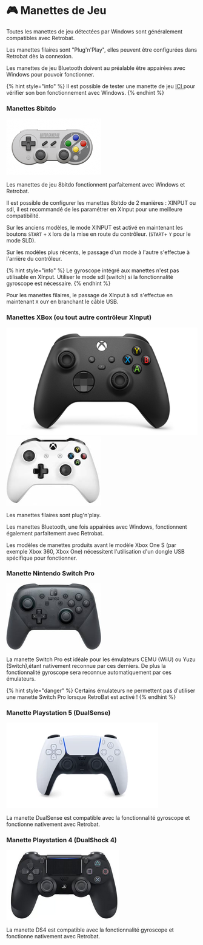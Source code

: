 # 🎮 Manettes de Jeu

Toutes les manettes de jeu détectées par Windows sont généralement compatibles avec Retrobat.

Les manettes filaires sont "Plug'n'Play", elles peuvent être configurées dans Retrobat dès la connexion.

Les manettes de jeu Bluetooth doivent au préalable être appairées avec Windows pour pouvoir fonctionner.

{% hint style="info" %}
Il est possible de tester une manette de jeu [ICI ](https://gamepad-tester.com/)pour vérifier son bon fonctionnement avec Windows.
{% endhint %}

### Manettes 8bitdo <a href="#bitdo_controllers" id="bitdo_controllers"></a>

![](<../../.gitbook/assets/image (4).png>)

Les manettes de jeu 8bitdo fonctionnent parfaitement avec Windows et Retrobat.

Il est possible de configurer les manettes 8bitdo de 2 manières : XINPUT ou sdl, il est recommandé de les paramétrer en XInput pour une meilleure compatibilité.

Sur les anciens modèles, le mode XINPUT est activé en maintenant les boutons `START` + `X` lors de la mise en route du contrôleur. (`START`+ `Y` pour le mode SLD).

Sur les modèles plus récents, le passage d'un mode à l'autre s'effectue à l'arrière du contrôleur.

{% hint style="info" %}
Le gyroscope intégré aux manettes n'est pas utilisable en XInput. Utiliser le mode sdl (switch) si la fonctionnalité gyroscope est nécessaire.
{% endhint %}

Pour les manettes filaires, le passage de XInput à sdl s'effectue en maintenant `X` ou`Y` en branchant le câble USB.

### Manettes XBox (ou tout autre contrôleur XInput)

![](<../../.gitbook/assets/image (1) (1).png>)![](<../../.gitbook/assets/image (1).png>)

Les manettes filaires sont plug'n'play.

Les manettes Bluetooth, une fois appairées avec Windows, fonctionnent également parfaitement avec Retrobat.

Les modèles de manettes produits avant le modèle Xbox One S (par exemple Xbox 360, Xbox One) nécessitent l'utilisation d'un dongle USB spécifique pour fonctionner.

### Manette Nintendo Switch Pro

![](<../../.gitbook/assets/image (8).png>)

La manette Switch Pro est idéale pour les émulateurs CEMU (WiiU) ou Yuzu (Switch),étant nativement reconnue par ces derniers. De plus la fonctionnalité gyroscope sera reconnue automatiquement par ces émulateurs.

{% hint style="danger" %}
Certains émulateurs ne permettent pas d'utiliser une manette Switch Pro lorsque RetroBat est activé !
{% endhint %}

### Manette Playstation 5 (DualSense)

![](<../../.gitbook/assets/image (25).png>)

La manette DualSense est compatible avec la fonctionnalité gyroscope et fonctionne nativement avec Retrobat.

### Manette Playstation 4 (DualShock 4)

![](<../../.gitbook/assets/image (9).png>)

La manette DS4 est compatible avec la fonctionnalité gyroscope et fonctionne nativement avec Retrobat.
